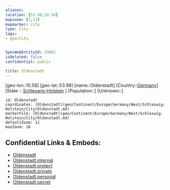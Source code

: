 ```yaml
---
aliases: 
location: [53.98,10.58]
mapzoom: [7,12] 
mapmarker: city 
type: City
tags:
- geo/City


SpocWebEntityId: 33091
isDeleted: false
confidential: public

title: Oldenstadt
---
```

[geo-lon::10.58]
[geo-lat::53.98]
[name::Oldenstadt]
[Country::[Germany](geo/Continent/Europe/Germany.md)]
[State :: [Schleswig-Holstein](geo/Continent/Europe/Germany/West/Schleswig-Holstein.md) ]
[Population::]
[Unknown::]


```leaflet
id: Oldenstadt
coordinates: [Oldenstadt](geo/Continent/Europe/Germany/West/Schleswig-Holstein/City/Oldenstadt.md)
markerFile: [Oldenstadt](geo/Continent/Europe/Germany/West/Schleswig-Holstein/City/Oldenstadt.md)
defaultZoom: 11 
maxZoom: 18
```


## Confidential Links & Embeds: 
- [Oldenstadt](../../../../../../../../_public/geo/Continent/Europe/Germany/West/Schleswig-Holstein/City/Oldenstadt.md) 
- [Oldenstadt.internal](../../../../../../../../_internal/geo/Continent/Europe/Germany/West/Schleswig-Holstein/City/Oldenstadt.internal.md) 
- [Oldenstadt.protect](../../../../../../../../_protect/geo/Continent/Europe/Germany/West/Schleswig-Holstein/City/Oldenstadt.protect.md) 
- [Oldenstadt.private](../../../../../../../../_private/geo/Continent/Europe/Germany/West/Schleswig-Holstein/City/Oldenstadt.private.md) 
- [Oldenstadt.personal](../../../../../../../../_personal/geo/Continent/Europe/Germany/West/Schleswig-Holstein/City/Oldenstadt.personal.md) 
- [Oldenstadt.secret](../../../../../../../../_secret/geo/Continent/Europe/Germany/West/Schleswig-Holstein/City/Oldenstadt.secret.md) 
